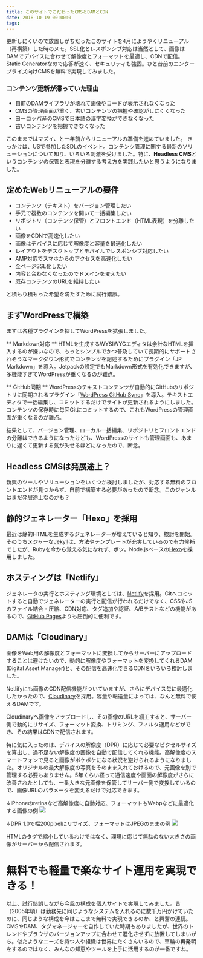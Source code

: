 ```yaml
---
title: このサイトでこだわったCMSとDAMとCDN
date: 2018-10-19 00:00:0
tags:
---
```


更新しにくいので放置しがちだったこのサイトを4月にようやくリニューアル（再構築）した時のメモ。SSL化とレスポンシブ対応は当然として、画像はDAMでデバイスに合わせて解像度とフォーマットを最適し、CDNで配信。Static Generatorなので応答が速く、セキュリティも強固。ひと昔前のエンタープライズ向けCMSを無料で実現してみました。
<!-- more -->

### コンテンツ更新が滞っていた理由
* 自前のDAMライブラリが壊れて画像やコードが表示されなくなった
* CMSの管理画面が重く、古いコンテンツの把握や確認がしにくくなった
* ヨーロッパ産のCMSで日本語の漢字変換ができなくなった
* 古いコンテンツを把握できなくなった

このままではマズイ、と一年前からリニューアルの準備を進めていました。
きっかけは、USで参加したSDLのイベント。コンテンツ管理に関する最新のソリューションについて知り、いろいろ刺激を受けました。特に、**Headless CMS**というコンテンツの保管と表現を分離する考え方を実践したいと思うようになりました。

## 定めたWebリニューアルの要件
* コンテンツ（テキスト）をバージョン管理したい
* 手元で複数のコンテンツを開いて一括編集したい
* リポジトリ（コンテンツ保管）とフロントエンド（HTML表現）を分離したい
* 画像をCDNで高速化したい
* 画像はデバイスに応じて解像度と容量を最適化したい
* レイアウトをデスクトップとモバイルでレスポンシブ対応したい
* AMP対応でスマホからのアクセスを高速化したい
* 全ページSSL化したい
* 内容と合わなくなったのでドメインを変えたい
* 既存コンテンツのURLを維持したい

と積もり積もった希望を満たすために試行錯誤。

## まずWordPressで構築
まずは各種プラグインを探してWordPressを拡張しました。

** Markdown対応 **
HTMLを生成するWYSIWYGエディタは余計なHTMLを挿入するのが嫌いなので、もっとシンプルでかつ普及していて長期的にサポートされそうなマークダウン形式でコンテンツを記述するためにプラグイン「JP Markdown」を導入。Jetpackの設定でもMarkdown形式を有効化できますが、多機能すぎてWordPressが重くなるのが難点。

** GitHub同期 **
WordPressのテキストコンテンツが自動的にGitHubのリポジトリに同期されるプラグイン「[WordPress GitHub Sync](https://wordpress.org/plugins/wp-github-sync/)」を導入。テキストエディタで一括編集し、コミットするだけでサイトが更新されるようにしました。コンテンツの保存時に毎回Gitにコミットするので、これもWordPressの管理画面が重くなるのが難点。

結果として、バージョン管理、ローカル一括編集、リポジトリとフロントエンドの分離はできるようになったけども、WordPressのサイトも管理画面も、あまりに遅くて更新する気が失せるほどになったので、断念。

## Headless CMSは発展途上？
新興のツールやソリューションをいくつか検討しましたが、対応する無料のフロントエンドが見つからず、自前で構築する必要があったので断念。このジャンルはまだ発展途上なのかも？

## 静的ジェネレーター「Hexo」を採用
最近は静的HTMLを生成するジェネレーターが増えていると知り、検討を開始。
そのうちメジャーな[Jekyll](https://jekyllrb.com/)は、方法やテンプレートが充実しているので有力候補でしたが、Rubyを今から覚える気になれず、ボツ。Node.jsベースの[Hexo](https://hexo.io/)を採用しました。

## ホスティングは「Netlify」
ジェネレータの実行とホスティング環境としては、[Netlify](https://www.netlify.com/)を採用。Gitへコミットすると自動でジェネレーターの実行と配信が行われるだけでなく、CSSやJSのファイル結合・圧縮、CDN対応、タグ追加や認証、A/Bテストなどの機能があるので、[GitHub Pages](https://pages.github.com/)よりも圧倒的に便利です。

## DAMは「Cloudinary」
画像をWeb用の解像度とフォーマットに変換してからサーバーにアップロードすることは避けたいので、動的に解像度やフォーマットを変換してくれるDAM (Digital Asset Manager)と、その配信を高速化できるCDNをいろいろ検討しました。

Netlifyにも画像のCDN配信機能がついていますが、さらにデバイス毎に最適化したかったので、[Cloudinary](https://cloudinary.com/)を採用。容量や転送量によっては、なんと無料で使えるDAMです。

Cloudinaryへ画像をアップロードし、その画像のURLを細工すると、サーバー側で動的にリサイズ、フォーマット変換、トリミング、フィルタ適用などができ、その結果はCDNで配信されます。

特に気に入ったのは、デバイスの解像度（DPR）に応じて必要なピクセルサイズを算出し、過不足ない解像度の画像を自動で配信してくれる機能。高解像度のスマートフォンで見ると画像がボケボケになる状況を避けられるようになりました。オリジナルの最大解像度の写真をそのまま入れておけるので、元画像を別で管理する必要もありません。5年くらい経って通信速度や画面の解像度がさらに改善されたとしても、一番大きな元画像を保管してサーバー側で変換しているので、画像URLのパラメータを変えるだけで対応できます。

↓iPhoneのretinaなど高解像度に自動対応、フォーマットもWebpなどに最適化する画像の例
<img src="//res.cloudinary.com/mak00s/image/upload/f_auto,w_auto:200:200/2014-05-19-Eclipse_eowupx">

↓DPR 1.0で幅200pixelにリサイズ、フォーマットはJPEGのままの例
<img src="//res.cloudinary.com/mak00s/image/upload/w_200/dpr_1.0/2014-05-19-Eclipse_eowupx">

HTMLのタグで縮小しているわけではなく、環境に応じて無駄のない大きさの画像がサーバーから配信されます。

# 無料でも軽量で楽なサイト運用を実現できる！
以上、試行錯誤しながら今風の構成を個人サイトで実現してみました。昔（2005年頃）は勤務先に同じようなシステムを入れるのに数千万円かけていたのに、同じような構成を今はここまで無料で実現できるのか、と興奮の連続。CMSやDAM、タグマネージャーを自作していた時期もありましたが、世界のトレンドやブラウザのバージョンアップに合わせて進化させずに放置してしまいがち。似たようなニーズを持つ人や組織は世界にたくさんいるので、車輪の再発明をするのではなく、みんなの知恵やツールを上手に活用するのが一番ですね。